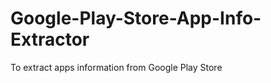 Google-Play-Store-App-Info-Extractor
====================================

To extract apps information from Google Play Store
